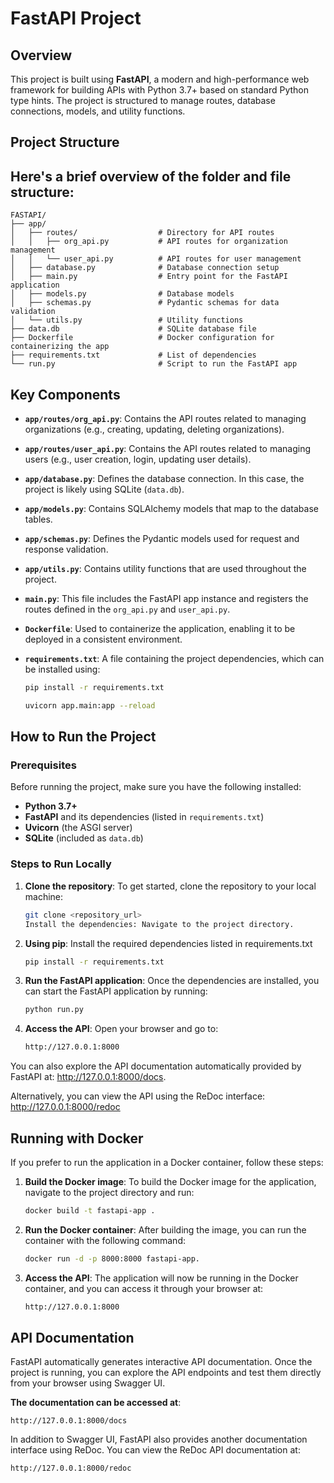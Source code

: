 # FastAPI Project

## Overview

This project is built using **FastAPI**, a modern and high-performance web framework for building APIs with Python 3.7+ based on standard Python type hints. The project is structured to manage routes, database connections, models, and utility functions. 

## Project Structure

Here's a brief overview of the folder and file structure:
------------------------

    FASTAPI/
    ├── app/
    │   ├── routes/                  # Directory for API routes
    │   │   ├── org_api.py           # API routes for organization management   
    │   │   └── user_api.py          # API routes for user management
    │   ├── database.py              # Database connection setup
    │   ├── main.py                  # Entry point for the FastAPI application
    │   ├── models.py                # Database models
    │   ├── schemas.py               # Pydantic schemas for data validation
    │   └── utils.py                 # Utility functions
    ├── data.db                      # SQLite database file
    ├── Dockerfile                   # Docker configuration for containerizing the app
    ├── requirements.txt             # List of dependencies
    └── run.py                       # Script to run the FastAPI app

## Key Components

- **`app/routes/org_api.py`**: Contains the API routes related to managing organizations (e.g., creating, updating, deleting organizations).

- **`app/routes/user_api.py`**: Contains the API routes related to managing users (e.g., user creation, login, updating user details).

- **`app/database.py`**: Defines the database connection. In this case, the project is likely using SQLite (`data.db`).

- **`app/models.py`**: Contains SQLAlchemy models that map to the database tables.

- **`app/schemas.py`**: Defines the Pydantic models used for request and response validation.

- **`app/utils.py`**: Contains utility functions that are used throughout the project.

- **`main.py`**: This file includes the FastAPI app instance and registers the routes defined in the `org_api.py` and `user_api.py`.

- **`Dockerfile`**: Used to containerize the application, enabling it to be deployed in a consistent environment.

- **`requirements.txt`**: A file containing the project dependencies, which can be installed using:
  
  ```bash
  pip install -r requirements.txt

  uvicorn app.main:app --reload

## How to Run the Project

### Prerequisites

Before running the project, make sure you have the following installed:

- **Python 3.7+**
- **FastAPI** and its dependencies (listed in `requirements.txt`)
- **Uvicorn** (the ASGI server)
- **SQLite** (included as `data.db`)

### Steps to Run Locally

1. **Clone the repository**: To get started, clone the repository to your local machine:
   ```bash
   git clone <repository_url>
   Install the dependencies: Navigate to the project directory.  
2. **Using pip**: Install the required dependencies listed in requirements.txt
    ```bash
    pip install -r requirements.txt
3. **Run the FastAPI application**: Once the dependencies are installed, you can start the FastAPI application by running:

    ```bash
    python run.py
4. **Access the API**: Open your browser and go to:
    ```bash
    http://127.0.0.1:8000
You can also explore the API documentation automatically provided by FastAPI at:
    http://127.0.0.1:8000/docs.

Alternatively, you can view the API using the ReDoc interface: http://127.0.0.1:8000/redoc

## Running with Docker

If you prefer to run the application in a Docker container, follow these steps:

1. **Build the Docker image**: To build the Docker image for the application, navigate to the project directory and run:
   ```bash
   docker build -t fastapi-app .

2. **Run the Docker container**: After building the image, you can run the container with the following command:
    ```bash
    docker run -d -p 8000:8000 fastapi-app.

3. **Access the API**: The application will now be running in the Docker container, and you can access it through your browser at:
    ```bash
    http://127.0.0.1:8000

## API Documentation
FastAPI automatically generates interactive API documentation. Once the project is running, you can explore the API endpoints and test them directly from your browser using Swagger UI. 

**The documentation can be accessed at**:

    http://127.0.0.1:8000/docs

In addition to Swagger UI, FastAPI also provides another documentation interface using ReDoc. You can view the ReDoc API documentation at:

    http://127.0.0.1:8000/redoc
    
